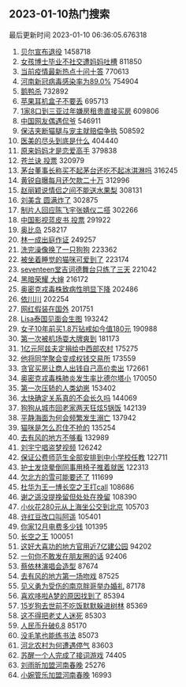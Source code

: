 ## 2023-01-10热门搜索 
最后更新时间 2023-01-10 06:36:05.676318 
1. [贝尔宣布退役](https://s.weibo.com/weibo?q=%23%E8%B4%9D%E5%B0%94%E5%AE%A3%E5%B8%83%E9%80%80%E5%BD%B9%23&t=31&band_rank=1&Refer=top) 1458718
1. [女孩博士毕业不社交遭妈妈吐槽](https://s.weibo.com/weibo?q=%23%E5%A5%B3%E5%AD%A9%E5%8D%9A%E5%A3%AB%E6%AF%95%E4%B8%9A%E4%B8%8D%E7%A4%BE%E4%BA%A4%E9%81%AD%E5%A6%88%E5%A6%88%E5%90%90%E6%A7%BD%23&t=31&band_rank=2&Refer=top) 811850
1. [当前疫情最新热点十问十答](https://s.weibo.com/weibo?q=%23%E5%BD%93%E5%89%8D%E7%96%AB%E6%83%85%E6%9C%80%E6%96%B0%E7%83%AD%E7%82%B9%E5%8D%81%E9%97%AE%E5%8D%81%E7%AD%94%23&t=31&band_rank=3&Refer=top) 770613
1. [河南新冠病毒感染率为89.0%](https://s.weibo.com/weibo?q=%23%E6%B2%B3%E5%8D%97%E6%96%B0%E5%86%A0%E7%97%85%E6%AF%92%E6%84%9F%E6%9F%93%E7%8E%87%E4%B8%BA89.0%25%23&t=31&band_rank=4&Refer=top) 754904
1. [鹅鸭杀](https://s.weibo.com/weibo?q=%23%E9%B9%85%E9%B8%AD%E6%9D%80%23&t=31&band_rank=5&Refer=top) 732892
1. [苹果耳机盒子不要丢](https://s.weibo.com/weibo?q=%23%E8%8B%B9%E6%9E%9C%E8%80%B3%E6%9C%BA%E7%9B%92%E5%AD%90%E4%B8%8D%E8%A6%81%E4%B8%A2%23&t=31&band_rank=6&Refer=top) 695713
1. [1家8口到三亚过年嫌房租贵直接买房](https://s.weibo.com/weibo?q=%231%E5%AE%B68%E5%8F%A3%E5%88%B0%E4%B8%89%E4%BA%9A%E8%BF%87%E5%B9%B4%E5%AB%8C%E6%88%BF%E7%A7%9F%E8%B4%B5%E7%9B%B4%E6%8E%A5%E4%B9%B0%E6%88%BF%23&t=31&band_rank=7&Refer=top) 609806
1. [中国网友偶遇侃爷](https://s.weibo.com/weibo?q=%23%E4%B8%AD%E5%9B%BD%E7%BD%91%E5%8F%8B%E5%81%B6%E9%81%87%E4%BE%83%E7%88%B7%23&t=31&band_rank=8&Refer=top) 546911
1. [保洁夹断猫腿与宠主就赔偿争执](https://s.weibo.com/weibo?q=%23%E4%BF%9D%E6%B4%81%E5%A4%B9%E6%96%AD%E7%8C%AB%E8%85%BF%E4%B8%8E%E5%AE%A0%E4%B8%BB%E5%B0%B1%E8%B5%94%E5%81%BF%E4%BA%89%E6%89%A7%23&t=31&band_rank=49&Refer=top) 508592
1. [医美的尽头到底是什么](https://s.weibo.com/weibo?q=%23%E5%8C%BB%E7%BE%8E%E7%9A%84%E5%B0%BD%E5%A4%B4%E5%88%B0%E5%BA%95%E6%98%AF%E4%BB%80%E4%B9%88%23&t=31&band_rank=10&Refer=top) 404440
1. [原来妈妈才是恋爱高手](https://s.weibo.com/weibo?q=%23%E5%8E%9F%E6%9D%A5%E5%A6%88%E5%A6%88%E6%89%8D%E6%98%AF%E6%81%8B%E7%88%B1%E9%AB%98%E6%89%8B%23&t=31&band_rank=9&Refer=top) 379838
1. [苍兰诀 投票](https://s.weibo.com/weibo?q=%E8%8B%8D%E5%85%B0%E8%AF%80%20%E6%8A%95%E7%A5%A8&t=31&band_rank=11&Refer=top) 320979
1. [茅台董事长称买不起茅台还吃不起冰淇淋吗](https://s.weibo.com/weibo?q=%23%E8%8C%85%E5%8F%B0%E8%91%A3%E4%BA%8B%E9%95%BF%E7%A7%B0%E4%B9%B0%E4%B8%8D%E8%B5%B7%E8%8C%85%E5%8F%B0%E8%BF%98%E5%90%83%E4%B8%8D%E8%B5%B7%E5%86%B0%E6%B7%87%E6%B7%8B%E5%90%97%23&t=31&band_rank=12&Refer=top) 316245
1. [黄锐自曝每月还欠款二十万](https://s.weibo.com/weibo?q=%23%E9%BB%84%E9%94%90%E8%87%AA%E6%9B%9D%E6%AF%8F%E6%9C%88%E8%BF%98%E6%AC%A0%E6%AC%BE%E4%BA%8C%E5%8D%81%E4%B8%87%23&t=31&band_rank=13&Refer=top) 312996
1. [赵丽颖说情侣之间不能送水果梨](https://s.weibo.com/weibo?q=%23%E8%B5%B5%E4%B8%BD%E9%A2%96%E8%AF%B4%E6%83%85%E4%BE%A3%E4%B9%8B%E9%97%B4%E4%B8%8D%E8%83%BD%E9%80%81%E6%B0%B4%E6%9E%9C%E6%A2%A8%23&t=31&band_rank=14&Refer=top) 308131
1. [刘美含 圆满炸了](https://s.weibo.com/weibo?q=%E5%88%98%E7%BE%8E%E5%90%AB%20%E5%9C%86%E6%BB%A1%E7%82%B8%E4%BA%86&t=31&band_rank=15&Refer=top) 302875
1. [制片人回应陈飞宇张婧仪二搭](https://s.weibo.com/weibo?q=%23%E5%88%B6%E7%89%87%E4%BA%BA%E5%9B%9E%E5%BA%94%E9%99%88%E9%A3%9E%E5%AE%87%E5%BC%A0%E5%A9%A7%E4%BB%AA%E4%BA%8C%E6%90%AD%23&t=31&band_rank=16&Refer=top) 302266
1. [中国影视蓝皮书 投票](https://s.weibo.com/weibo?q=%E4%B8%AD%E5%9B%BD%E5%BD%B1%E8%A7%86%E8%93%9D%E7%9A%AE%E4%B9%A6%20%E6%8A%95%E7%A5%A8&t=31&band_rank=23&Refer=top) 291922
1. [奥比岛](https://s.weibo.com/weibo?q=%23%E5%A5%A5%E6%AF%94%E5%B2%9B%23&t=31&band_rank=17&Refer=top) 258217
1. [林一成出庭作证](https://s.weibo.com/weibo?q=%23%E6%9E%97%E4%B8%80%E6%88%90%E5%87%BA%E5%BA%AD%E4%BD%9C%E8%AF%81%23&t=31&band_rank=31&Refer=top) 249257
1. [洗完澡像换了一只狗狗](https://s.weibo.com/weibo?q=%23%E6%B4%97%E5%AE%8C%E6%BE%A1%E5%83%8F%E6%8D%A2%E4%BA%86%E4%B8%80%E5%8F%AA%E7%8B%97%E7%8B%97%23&t=31&band_rank=18&Refer=top) 223362
1. [被坐着睡觉的猫咪可爱到了](https://s.weibo.com/weibo?q=%23%E8%A2%AB%E5%9D%90%E7%9D%80%E7%9D%A1%E8%A7%89%E7%9A%84%E7%8C%AB%E5%92%AA%E5%8F%AF%E7%88%B1%E5%88%B0%E4%BA%86%23&t=31&band_rank=19&Refer=top) 223174
1. [seventeen堂吉诃德舞台只练了三天](https://s.weibo.com/weibo?q=%23seventeen%E5%A0%82%E5%90%89%E8%AF%83%E5%BE%B7%E8%88%9E%E5%8F%B0%E5%8F%AA%E7%BB%83%E4%BA%86%E4%B8%89%E5%A4%A9%23&t=31&band_rank=8&Refer=top) 221042
1. [黑暗荣耀 大婶](https://s.weibo.com/weibo?q=%E9%BB%91%E6%9A%97%E8%8D%A3%E8%80%80%20%E5%A4%A7%E5%A9%B6&t=31&band_rank=21&Refer=top) 216172
1. [奥密克戎毒株致病性明显下降](https://s.weibo.com/weibo?q=%23%E5%A5%A5%E5%AF%86%E5%85%8B%E6%88%8E%E6%AF%92%E6%A0%AA%E8%87%B4%E7%97%85%E6%80%A7%E6%98%8E%E6%98%BE%E4%B8%8B%E9%99%8D%23&t=31&band_rank=20&Refer=top) 202486
1. [依川川](https://s.weibo.com/weibo?q=%E4%BE%9D%E5%B7%9D%E5%B7%9D&t=31&band_rank=22&Refer=top) 202254
1. [网红假装在国外](https://s.weibo.com/weibo?q=%23%E7%BD%91%E7%BA%A2%E5%81%87%E8%A3%85%E5%9C%A8%E5%9B%BD%E5%A4%96%23&t=31&band_rank=24&Refer=top) 201751
1. [Lisa泰国见面会生图](https://s.weibo.com/weibo?q=%23Lisa%E6%B3%B0%E5%9B%BD%E8%A7%81%E9%9D%A2%E4%BC%9A%E7%94%9F%E5%9B%BE%23&t=31&band_rank=26&Refer=top) 193242
1. [女子10年前买1.8万钻戒如今值180元](https://s.weibo.com/weibo?q=%23%E5%A5%B3%E5%AD%9010%E5%B9%B4%E5%89%8D%E4%B9%B01.8%E4%B8%87%E9%92%BB%E6%88%92%E5%A6%82%E4%BB%8A%E5%80%BC180%E5%85%83%23&t=31&band_rank=25&Refer=top) 190988
1. [第一次被机场耍大牌爽到](https://s.weibo.com/weibo?q=%23%E7%AC%AC%E4%B8%80%E6%AC%A1%E8%A2%AB%E6%9C%BA%E5%9C%BA%E8%80%8D%E5%A4%A7%E7%89%8C%E7%88%BD%E5%88%B0%23&t=31&band_rank=32&Refer=top) 181173
1. [1亿元阿兹夫定捐给中西部农村](https://s.weibo.com/weibo?q=%231%E4%BA%BF%E5%85%83%E9%98%BF%E5%85%B9%E5%A4%AB%E5%AE%9A%E6%8D%90%E7%BB%99%E4%B8%AD%E8%A5%BF%E9%83%A8%E5%86%9C%E6%9D%91%23&t=31&band_rank=26&Refer=top) 175275
1. [他将同学聚会变成权钱交易所](https://s.weibo.com/weibo?q=%23%E4%BB%96%E5%B0%86%E5%90%8C%E5%AD%A6%E8%81%9A%E4%BC%9A%E5%8F%98%E6%88%90%E6%9D%83%E9%92%B1%E4%BA%A4%E6%98%93%E6%89%80%23&t=31&band_rank=37&Refer=top) 173559
1. [贪官买房让商人出钱自己高价卖出](https://s.weibo.com/weibo?q=%23%E8%B4%AA%E5%AE%98%E4%B9%B0%E6%88%BF%E8%AE%A9%E5%95%86%E4%BA%BA%E5%87%BA%E9%92%B1%E8%87%AA%E5%B7%B1%E9%AB%98%E4%BB%B7%E5%8D%96%E5%87%BA%23&t=31&band_rank=27&Refer=top) 172661
1. [奥密克戎毒株肺炎发生率比德尔塔小](https://s.weibo.com/weibo?q=%23%E5%A5%A5%E5%AF%86%E5%85%8B%E6%88%8E%E6%AF%92%E6%A0%AA%E8%82%BA%E7%82%8E%E5%8F%91%E7%94%9F%E7%8E%87%E6%AF%94%E5%BE%B7%E5%B0%94%E5%A1%94%E5%B0%8F%23&t=31&band_rank=40&Refer=top) 170050
1. [第一次压轿的人类幼崽](https://s.weibo.com/weibo?q=%23%E7%AC%AC%E4%B8%80%E6%AC%A1%E5%8E%8B%E8%BD%BF%E7%9A%84%E4%BA%BA%E7%B1%BB%E5%B9%BC%E5%B4%BD%23&t=31&band_rank=47&Refer=top) 153402
1. [太快确定关系真的不会长久吗](https://s.weibo.com/weibo?q=%23%E5%A4%AA%E5%BF%AB%E7%A1%AE%E5%AE%9A%E5%85%B3%E7%B3%BB%E7%9C%9F%E7%9A%84%E4%B8%8D%E4%BC%9A%E9%95%BF%E4%B9%85%E5%90%97%23&t=31&band_rank=50&Refer=top) 144069
1. [狗狗从城市回老家两天狂炫5锅饭](https://s.weibo.com/weibo?q=%23%E7%8B%97%E7%8B%97%E4%BB%8E%E5%9F%8E%E5%B8%82%E5%9B%9E%E8%80%81%E5%AE%B6%E4%B8%A4%E5%A4%A9%E7%8B%82%E7%82%AB5%E9%94%85%E9%A5%AD%23&t=31&band_rank=28&Refer=top) 142139
1. [平静海面为何会频繁发生溺亡](https://s.weibo.com/weibo?q=%23%E5%B9%B3%E9%9D%99%E6%B5%B7%E9%9D%A2%E4%B8%BA%E4%BD%95%E4%BC%9A%E9%A2%91%E7%B9%81%E5%8F%91%E7%94%9F%E6%BA%BA%E4%BA%A1%23&t=31&band_rank=20&Refer=top) 137942
1. [猫咪是怎么忍住不抢的](https://s.weibo.com/weibo?q=%23%E7%8C%AB%E5%92%AA%E6%98%AF%E6%80%8E%E4%B9%88%E5%BF%8D%E4%BD%8F%E4%B8%8D%E6%8A%A2%E7%9A%84%23&t=31&band_rank=49&Refer=top) 135254
1. [去有风的地方不够看](https://s.weibo.com/weibo?q=%23%E5%8E%BB%E6%9C%89%E9%A3%8E%E7%9A%84%E5%9C%B0%E6%96%B9%E4%B8%8D%E5%A4%9F%E7%9C%8B%23&t=31&band_rank=31&Refer=top) 132989
1. [刘宇宁唱盗梦视频](https://s.weibo.com/weibo?q=%23%E5%88%98%E5%AE%87%E5%AE%81%E5%94%B1%E7%9B%97%E6%A2%A6%E8%A7%86%E9%A2%91%23&t=31&band_rank=24&Refer=top) 126242
1. [保证公费师范生全部安排到中小学校任教](https://s.weibo.com/weibo?q=%23%E4%BF%9D%E8%AF%81%E5%85%AC%E8%B4%B9%E5%B8%88%E8%8C%83%E7%94%9F%E5%85%A8%E9%83%A8%E5%AE%89%E6%8E%92%E5%88%B0%E4%B8%AD%E5%B0%8F%E5%AD%A6%E6%A0%A1%E4%BB%BB%E6%95%99%23&t=31&band_rank=29&Refer=top) 122711
1. [护士发烧晕倒同事用椅子推着就医](https://s.weibo.com/weibo?q=%23%E6%8A%A4%E5%A3%AB%E5%8F%91%E7%83%A7%E6%99%95%E5%80%92%E5%90%8C%E4%BA%8B%E7%94%A8%E6%A4%85%E5%AD%90%E6%8E%A8%E7%9D%80%E5%B0%B1%E5%8C%BB%23&t=31&band_rank=44&Refer=top) 122313
1. [欠北方的雪可能要还了](https://s.weibo.com/weibo?q=%23%E6%AC%A0%E5%8C%97%E6%96%B9%E7%9A%84%E9%9B%AA%E5%8F%AF%E8%83%BD%E8%A6%81%E8%BF%98%E4%BA%86%23&t=31&band_rank=30&Refer=top) 111699
1. [杜华为王一博长空之王打call](https://s.weibo.com/weibo?q=%23%E6%9D%9C%E5%8D%8E%E4%B8%BA%E7%8E%8B%E4%B8%80%E5%8D%9A%E9%95%BF%E7%A9%BA%E4%B9%8B%E7%8E%8B%E6%89%93call%23&t=31&band_rank=32&Refer=top) 108686
1. [谢之遥没提挽留但处处在挽留](https://s.weibo.com/weibo?q=%23%E8%B0%A2%E4%B9%8B%E9%81%A5%E6%B2%A1%E6%8F%90%E6%8C%BD%E7%95%99%E4%BD%86%E5%A4%84%E5%A4%84%E5%9C%A8%E6%8C%BD%E7%95%99%23&t=31&band_rank=33&Refer=top) 108390
1. [小伙花280元从上海坐公交到北京](https://s.weibo.com/weibo?q=%23%E5%B0%8F%E4%BC%99%E8%8A%B1280%E5%85%83%E4%BB%8E%E4%B8%8A%E6%B5%B7%E5%9D%90%E5%85%AC%E4%BA%A4%E5%88%B0%E5%8C%97%E4%BA%AC%23&t=31&band_rank=34&Refer=top) 105703
1. [许红豆改口叫阿遥](https://s.weibo.com/weibo?q=%23%E8%AE%B8%E7%BA%A2%E8%B1%86%E6%94%B9%E5%8F%A3%E5%8F%AB%E9%98%BF%E9%81%A5%23&t=31&band_rank=35&Refer=top) 105401
1. [你家12月电费多少钱](https://s.weibo.com/weibo?q=%23%E4%BD%A0%E5%AE%B612%E6%9C%88%E7%94%B5%E8%B4%B9%E5%A4%9A%E5%B0%91%E9%92%B1%23&t=31&band_rank=36&Refer=top) 101395
1. [长空之王](https://s.weibo.com/weibo?q=%E9%95%BF%E7%A9%BA%E4%B9%8B%E7%8E%8B&t=31&band_rank=31&Refer=top) 100051
1. [这好大喜功的地方官用近7亿建公园](https://s.weibo.com/weibo?q=%23%E8%BF%99%E5%A5%BD%E5%A4%A7%E5%96%9C%E5%8A%9F%E7%9A%84%E5%9C%B0%E6%96%B9%E5%AE%98%E7%94%A8%E8%BF%917%E4%BA%BF%E5%BB%BA%E5%85%AC%E5%9B%AD%23&t=31&band_rank=38&Refer=top) 94202
1. [一句你不敢发在朋友圈的话](https://s.weibo.com/weibo?q=%23%E4%B8%80%E5%8F%A5%E4%BD%A0%E4%B8%8D%E6%95%A2%E5%8F%91%E5%9C%A8%E6%9C%8B%E5%8F%8B%E5%9C%88%E7%9A%84%E8%AF%9D%23&t=31&band_rank=39&Refer=top) 92406
1. [蔡依林演唱会造型](https://s.weibo.com/weibo?q=%E8%94%A1%E4%BE%9D%E6%9E%97%E6%BC%94%E5%94%B1%E4%BC%9A%E9%80%A0%E5%9E%8B&t=31&band_rank=41&Refer=top) 87674
1. [去有风的地方第一场吻戏](https://s.weibo.com/weibo?q=%23%E5%8E%BB%E6%9C%89%E9%A3%8E%E7%9A%84%E5%9C%B0%E6%96%B9%E7%AC%AC%E4%B8%80%E5%9C%BA%E5%90%BB%E6%88%8F%23&t=31&band_rank=42&Refer=top) 87525
1. [见义勇为受伤的南京胖哥举办婚礼](https://s.weibo.com/weibo?q=%23%E8%A7%81%E4%B9%89%E5%8B%87%E4%B8%BA%E5%8F%97%E4%BC%A4%E7%9A%84%E5%8D%97%E4%BA%AC%E8%83%96%E5%93%A5%E4%B8%BE%E5%8A%9E%E5%A9%9A%E7%A4%BC%23&t=31&band_rank=43&Refer=top) 87178
1. [喜欢哆啦A梦的原因找到了](https://s.weibo.com/weibo?q=%23%E5%96%9C%E6%AC%A2%E5%93%86%E5%95%A6A%E6%A2%A6%E7%9A%84%E5%8E%9F%E5%9B%A0%E6%89%BE%E5%88%B0%E4%BA%86%23&t=31&band_rank=44&Refer=top) 85394
1. [15岁狗去世前不吃饭默默躲进树林](https://s.weibo.com/weibo?q=%2315%E5%B2%81%E7%8B%97%E5%8E%BB%E4%B8%96%E5%89%8D%E4%B8%8D%E5%90%83%E9%A5%AD%E9%BB%98%E9%BB%98%E8%BA%B2%E8%BF%9B%E6%A0%91%E6%9E%97%23&t=31&band_rank=45&Refer=top) 85369
1. [这不得把老丈人迷死](https://s.weibo.com/weibo?q=%23%E8%BF%99%E4%B8%8D%E5%BE%97%E6%8A%8A%E8%80%81%E4%B8%88%E4%BA%BA%E8%BF%B7%E6%AD%BB%23&t=31&band_rank=46&Refer=top) 85303
1. [人民币升破6.8](https://s.weibo.com/weibo?q=%23%E4%BA%BA%E6%B0%91%E5%B8%81%E5%8D%87%E7%A0%B46.8%23&t=31&band_rank=48&Refer=top) 85170
1. [没毛笔也能练书法](https://s.weibo.com/weibo?q=%23%E6%B2%A1%E6%AF%9B%E7%AC%94%E4%B9%9F%E8%83%BD%E7%BB%83%E4%B9%A6%E6%B3%95%23&t=31&band_rank=50&Refer=top) 85073
1. [河北农村为何遭遇停气](https://s.weibo.com/weibo?q=%23%E6%B2%B3%E5%8C%97%E5%86%9C%E6%9D%91%E4%B8%BA%E4%BD%95%E9%81%AD%E9%81%87%E5%81%9C%E6%B0%94%23&t=31&band_rank=47&Refer=top) 83603
1. [苏醒一个人完成了接词游戏](https://s.weibo.com/weibo?q=%23%E8%8B%8F%E9%86%92%E4%B8%80%E4%B8%AA%E4%BA%BA%E5%AE%8C%E6%88%90%E4%BA%86%E6%8E%A5%E8%AF%8D%E6%B8%B8%E6%88%8F%23&t=31&band_rank=34&Refer=top) 74405
1. [刘雨昕加盟河南春晚](https://s.weibo.com/weibo?q=%23%E5%88%98%E9%9B%A8%E6%98%95%E5%8A%A0%E7%9B%9F%E6%B2%B3%E5%8D%97%E6%98%A5%E6%99%9A%23&t=31&band_rank=24&Refer=top) 25276
1. [小婉管乐加盟河南春晚](https://s.weibo.com/weibo?q=%23%E5%B0%8F%E5%A9%89%E7%AE%A1%E4%B9%90%E5%8A%A0%E7%9B%9F%E6%B2%B3%E5%8D%97%E6%98%A5%E6%99%9A%23&t=31&band_rank=43&Refer=top) 16993
